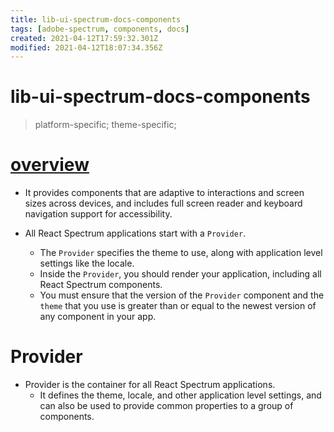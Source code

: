 ```yaml
---
title: lib-ui-spectrum-docs-components
tags: [adobe-spectrum, components, docs]
created: 2021-04-12T17:59:32.301Z
modified: 2021-04-12T18:07:34.356Z
---
```


# lib-ui-spectrum-docs-components

> platform-specific; theme-specific; 

# [overview](https://react-spectrum.adobe.com/react-spectrum/getting-started.html)

- It provides components that are adaptive to interactions and screen sizes across devices, and includes full screen reader and keyboard navigation support for accessibility.

- All React Spectrum applications start with a `Provider`. 
  - The `Provider` specifies the theme to use, along with application level settings like the locale. 
  - Inside the `Provider`, you should render your application, including all React Spectrum components.
  - You must ensure that the version of the `Provider` component and the `theme` that you use is greater than or equal to the newest version of any component in your app.

# Provider

- Provider is the container for all React Spectrum applications. 
  - It defines the theme, locale, and other application level settings, and can also be used to provide common properties to a group of components.
